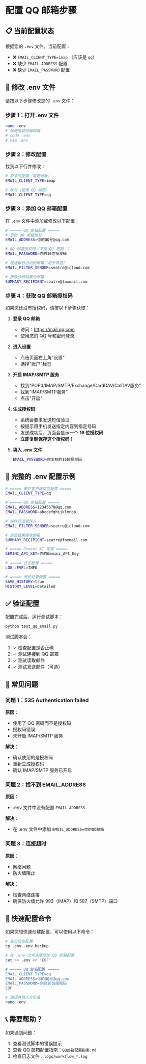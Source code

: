 # 配置 QQ 邮箱步骤

## 📋 当前配置状态

根据您的 `.env` 文件，当前配置：
- ❌ `EMAIL_CLIENT_TYPE=imap` （应该是 `qq`）
- ❌ 缺少 `EMAIL_ADDRESS` 配置
- ❌ 缺少 `EMAIL_PASSWORD` 配置

## 🔧 修改 .env 文件

请按以下步骤修改您的 `.env` 文件：

### 步骤 1：打开 .env 文件

```bash
nano .env
# 或使用其他编辑器
# code .env
# vim .env
```

### 步骤 2：修改配置

找到以下行并修改：

```bash
# 原来的配置（需要修改）
EMAIL_CLIENT_TYPE=imap

# 改为（使用 QQ 邮箱）
EMAIL_CLIENT_TYPE=qq
```

### 步骤 3：添加 QQ 邮箱配置

在 `.env` 文件中添加或修改以下配置：

```bash
# ===== QQ 邮箱配置 =====
# 您的 QQ 邮箱地址
EMAIL_ADDRESS=你的QQ号@qq.com

# QQ 邮箱授权码（不是 QQ 密码！）
EMAIL_PASSWORD=你的16位授权码

# 发送每日总结的邮箱（用于筛选）
EMAIL_FILTER_SENDER=seatre@icloud.com

# 接收分析结果的邮箱
SUMMARY_RECIPIENT=seatre@foxmail.com
```

### 步骤 4：获取 QQ 邮箱授权码

如果您还没有授权码，请按以下步骤获取：

1. **登录 QQ 邮箱**
   - 访问：https://mail.qq.com
   - 使用您的 QQ 号和密码登录

2. **进入设置**
   - 点击页面右上角"设置"
   - 选择"账户"标签

3. **开启 IMAP/SMTP 服务**
   - 找到"POP3/IMAP/SMTP/Exchange/CardDAV/CalDAV服务"
   - 找到"IMAP/SMTP服务"
   - 点击"开启"

4. **生成授权码**
   - 系统会要求发送短信验证
   - 按提示用手机发送指定内容到指定号码
   - 发送成功后，页面会显示一个 **16 位授权码**
   - **立即复制保存这个授权码！**

5. **填入 .env 文件**
   ```bash
   EMAIL_PASSWORD=你复制的16位授权码
   ```

## 📝 完整的 .env 配置示例

```bash
# ===== 邮件客户端类型配置 =====
EMAIL_CLIENT_TYPE=qq

# ===== QQ 邮箱配置 =====
EMAIL_ADDRESS=12345678@qq.com
EMAIL_PASSWORD=abcdefghijklmnop

# 邮件筛选发件人
EMAIL_FILTER_SENDER=seatre@icloud.com

# 总结结果接收邮箱
SUMMARY_RECIPIENT=seatre@foxmail.com

# ===== Gemini AI 配置 =====
GEMINI_API_KEY=你的Gemini_API_Key

# ===== 日志配置 =====
LOG_LEVEL=INFO

# ===== 历史记录配置 =====
SAVE_HISTORY=true
HISTORY_LEVEL=detailed
```

## ✅ 验证配置

配置完成后，运行测试脚本：

```bash
python test_qq_email.py
```

测试脚本会：
1. ✓ 检查配置是否正确
2. ✓ 测试连接到 QQ 邮箱
3. ✓ 测试读取邮件
4. ✓ 测试发送邮件（可选）

## 🚨 常见问题

### 问题 1：535 Authentication failed

**原因**：
- 使用了 QQ 密码而不是授权码
- 授权码错误
- 未开启 IMAP/SMTP 服务

**解决**：
- 确认使用的是授权码
- 重新生成授权码
- 确认 IMAP/SMTP 服务已开启

### 问题 2：找不到 EMAIL_ADDRESS

**原因**：
- .env 文件中没有配置 `EMAIL_ADDRESS`

**解决**：
- 在 .env 文件中添加 `EMAIL_ADDRESS=你的QQ邮箱`

### 问题 3：连接超时

**原因**：
- 网络问题
- 防火墙阻止

**解决**：
- 检查网络连接
- 确保防火墙允许 993（IMAP）和 587（SMTP）端口

## 🎯 快速配置命令

如果您想快速创建配置，可以使用以下命令：

```bash
# 备份现有配置
cp .env .env.backup

# 在 .env 文件末尾添加 QQ 邮箱配置
cat >> .env << 'EOF'

# ===== QQ 邮箱配置 =====
EMAIL_CLIENT_TYPE=qq
EMAIL_ADDRESS=你的QQ号@qq.com
EMAIL_PASSWORD=你的16位授权码
EOF

# 编辑并填入实际值
nano .env
```

## 📞 需要帮助？

如果遇到问题：
1. 查看测试脚本的错误提示
2. 查看 QQ 邮箱配置指南：`QQ邮箱配置指南.md`
3. 检查日志文件：`logs/workflow_*.log`

